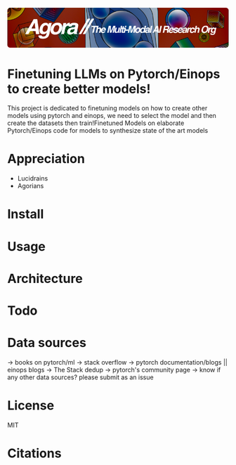 [![Multi-Modality](agorabanner.png)](https://discord.gg/qUtxnK2NMf)

# Finetuning LLMs on Pytorch/Einops to create better models!
This project is dedicated to finetuning models on how to create other models using pytorch and einops, we need to select the model and then create the datasets then train!Finetuned Models on elaborate Pytorch/Einops code for models to synthesize state of the art models


# Appreciation
* Lucidrains
* Agorians



# Install

# Usage

# Architecture

# Todo


# Data sources
-> books on pytorch/ml
-> stack overflow
-> pytorch documentation/blogs || einops blogs
-> The Stack dedup
-> pytorch's community page
-> know if any other data sources? please submit as an issue


# License
MIT

# Citations

